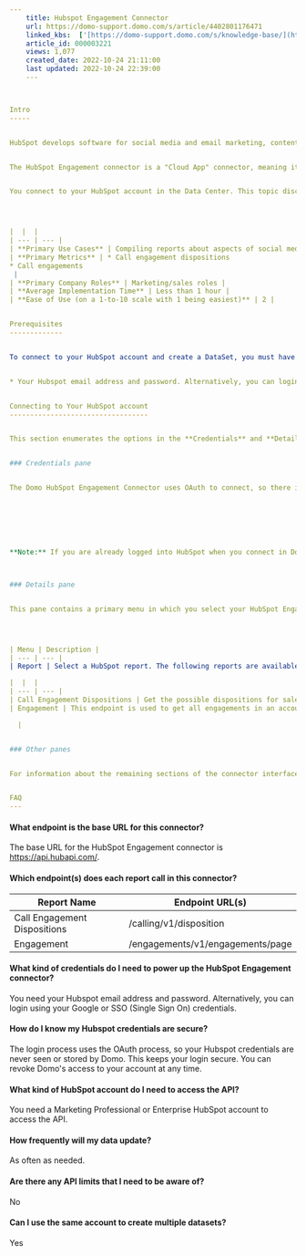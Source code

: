 ```yaml
---
    title: Hubspot Engagement Connector
    url: https://domo-support.domo.com/s/article/4402801176471
    linked_kbs:  ['[https://domo-support.domo.com/s/knowledge-base/](https://domo-support.domo.com/s/knowledge-base/)', '[https://domo-support.domo.com/s/](https://domo-support.domo.com/s/)', '[https://domo-support.domo.com/s/topic/0TO5w000000ZammGAC](https://domo-support.domo.com/s/topic/0TO5w000000ZammGAC)', '[https://domo-support.domo.com/s/topic/0TO5w000000ZanLGAS](https://domo-support.domo.com/s/topic/0TO5w000000ZanLGAS)', '[https://domo-support.domo.com/s/topic/0TO5w000000ZaoQGAS](https://domo-support.domo.com/s/topic/0TO5w000000ZaoQGAS)', '[https://domo-support.domo.com/s/article/360042926274](https://domo-support.domo.com/s/article/360042926274)', '[https://domo-support.domo.com/s/article/360042926054](https://domo-support.domo.com/s/article/360042926054)', '[https://domo-support.domo.com/s/article/4402801176471](https://domo-support.domo.com/s/article/4402801176471)', '[https://domo-support.domo.com/s/topic/0TO5w000000ZaoQGAS/api-connectors](https://domo-support.domo.com/s/topic/0TO5w000000ZaoQGAS/api-connectors)', '[https://domo-support.domo.com/s/article/360043429933](https://domo-support.domo.com/s/article/360043429933)', '[https://domo-support.domo.com/s/article/360043429953](https://domo-support.domo.com/s/article/360043429953)', '[https://domo-support.domo.com/s/article/360042925494](https://domo-support.domo.com/s/article/360042925494)', '[https://domo-support.domo.com/s/article/360043429913](https://domo-support.domo.com/s/article/360043429913)', '[https://domo-support.domo.com/s/article/4408174643607](https://domo-support.domo.com/s/article/4408174643607)', '[https://domo-support.domo.com/s/login/](https://domo-support.domo.com/s/login/)']
    article_id: 000003221
    views: 1,077
    created_date: 2022-10-24 21:11:00
    last updated: 2022-10-24 22:39:00
    ---



Intro
-----


HubSpot develops software for social media and email marketing, content management, web analytics, and search engine optimization. Use Domo's HubSpot Engagement connector to compile reports about your call engagements and dispositions. To learn about the HubSpot API, visit their website (<http://developers.hubspot.com/docs/overview>).


The HubSpot Engagement connector is a "Cloud App" connector, meaning it retrieves data stored in the cloud. In the Data Center, you can access the connector page for this and other Cloud App connectors by clicking **Cloud App** in the toolbar at the top of the window.


You connect to your HubSpot account in the Data Center. This topic discusses the fields and menus that are specific to the HubSpot Engagement connector user interface. General information for adding DataSets, setting update schedules, and editing DataSet information is discussed in [Adding a DataSet Using a Data Connector](/s/article/360042926274 "Adding a DataSet Using a Data Connector").




|  |  |
| --- | --- |
| **Primary Use Cases** | Compiling reports about aspects of social media and email marketing, such as call engagements and call dispositions. |
| **Primary Metrics** | * Call engagement dispositions
* Call engagements
 |
| **Primary Company Roles** | Marketing/sales roles |
| **Average Implementation Time** | Less than 1 hour |
| **Ease of Use (on a 1-to-10 scale with 1 being easiest)** | 2 |


Prerequisites
-------------


To connect to your HubSpot account and create a DataSet, you must have the following:


* Your Hubspot email address and password. Alternatively, you can login using your Google or SSO (Single Sign On) credentials.


Connecting to Your HubSpot account
----------------------------------


This section enumerates the options in the **Credentials** and **Details** panes in the HubSpot Engagement Connector page. The components of the other panes in this page, **Scheduling** and **Name & Describe Your DataSet**, are universal across most connector types and are discussed in greater length in [Adding a DataSet Using a Data Connector](/s/article/360042926274 "Adding a DataSet Using a Data Connector").


### Credentials pane


The Domo HubSpot Engagement Connector uses OAuth to connect, so there is no need to enter credentials within Domo. Click **Connect** (or select **Add Account** if you have existing HubSpot accounts in Domo) to open the HubSpot OAuth screen where you can enter your HubSpot email address and password. Once you have entered valid Hubspot credentials, you can use the same account any time you go to create a new HubSpot Engagement DataSet. You can manage connector accounts in the **Accounts** tab in the Data Center. For more information about this tab, see [Managing User Accounts for Connectors](/s/article/360042926054).







**Note:** If you are already logged into HubSpot when you connect in Domo, you are authenticated automatically when you click **Add account**. If you want to connect to an account that is different from the one you are logged into, you must first log out of HubSpot.



### Details pane


This pane contains a primary menu in which you select your HubSpot Engagement report.




| Menu | Description |
| --- | --- |
| Report | Select a HubSpot report. The following reports are available:

|  |  |
| --- | --- |
| Call Engagement Dispositions | Get the possible dispositions for sales calls (stored as engagements), listed as the outcome when viewing the call's outcome when viewing the call in the timeline in HubSpot. |
| Engagement | This endpoint is used to get all engagements in an account. |

  |


### Other panes


For information about the remaining sections of the connector interface, including how to configure scheduling, retry, and update options, see [Adding a DataSet Using a Data Connector](/s/article/360042926274).


FAQ
---
```



#### What endpoint is the base URL for this connector?


The base URL for the HubSpot Engagement connector is <https://api.hubapi.com/>.


#### Which endpoint(s) does each report call in this connector?




| Report Name | Endpoint URL(s) |
| --- | --- |
| Call Engagement Dispositions | /calling/v1/disposition |
| Engagement | /engagements/v1/engagements/page |


#### What kind of credentials do I need to power up the HubSpot Engagement connector?


You need your Hubspot email address and password. Alternatively, you can login using your Google or SSO (Single Sign On) credentials.


#### How do I know my Hubspot credentials are secure?


The login process uses the OAuth process, so your Hubspot credentials are never seen or stored by Domo. This keeps your login secure. You can revoke Domo's access to your account at any time.


#### What kind of HubSpot account do I need to access the API?


You need a Marketing Professional or Enterprise HubSpot account to access the API.


#### How frequently will my data update?


As often as needed.


#### Are there any API limits that I need to be aware of?


No


#### Can I use the same account to create multiple datasets?


Yes

